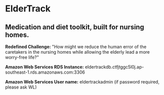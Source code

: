 # ElderTrack

## Medication and diet toolkit, built for nursing homes.

__Redefined Challenge:__ "How might we reduce the human error of the caretakers in the nursing homes while allowing the elderly lead a more worry-free life?"

__Amazon Web Services RDS Instance:__ eldertrackdb.ctfjtggc5l0j.ap-southeast-1.rds.amazonaws.com:3306

__Amazon Web Services User name:__ eldertrackadmin (if password required, please ask WL)
